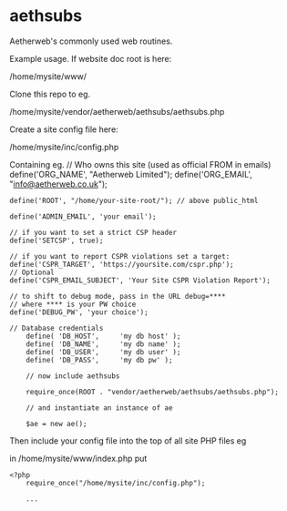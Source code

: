 # aethsubs
Aetherweb's commonly used web routines.

Example usage. If website doc root is here:

/home/mysite/www/


Clone this repo to eg.

/home/mysite/vendor/aetherweb/aethsubs/aethsubs.php


Create a site config file here:

/home/mysite/inc/config.php

Containing eg.
	// Who owns this site (used as official FROM in emails)
	define('ORG_NAME', "Aetherweb Limited");
	define('ORG_EMAIL', "info@aetherweb.co.uk");

	define('ROOT', "/home/your-site-root/"); // above public_html
	
	define('ADMIN_EMAIL', 'your email');

	// if you want to set a strict CSP header
	define('SETCSP', true);

	// if you want to report CSPR violations set a target:
	define('CSPR_TARGET', 'https://yoursite.com/cspr.php');
	// Optional
	define('CSPR_EMAIL_SUBJECT', 'Your Site CSPR Violation Report');

	// to shift to debug mode, pass in the URL debug=**** 
	// where **** is your PW choice
	define('DEBUG_PW', 'your choice');

	// Database credentials
        define( 'DB_HOST',     'my db host' );
        define( 'DB_NAME',     'my db name' );
        define( 'DB_USER',     'my db user' );
        define( 'DB_PASS',     'my db pw' );

        // now include aethsubs

        require_once(ROOT . "vendor/aetherweb/aethsubs/aethsubs.php");

        // and instantiate an instance of ae

        $ae = new ae();


Then include your config file into the top of all site PHP files eg

in /home/mysite/www/index.php put

    <?php
    	require_once("/home/mysite/inc/config.php");

    	...
